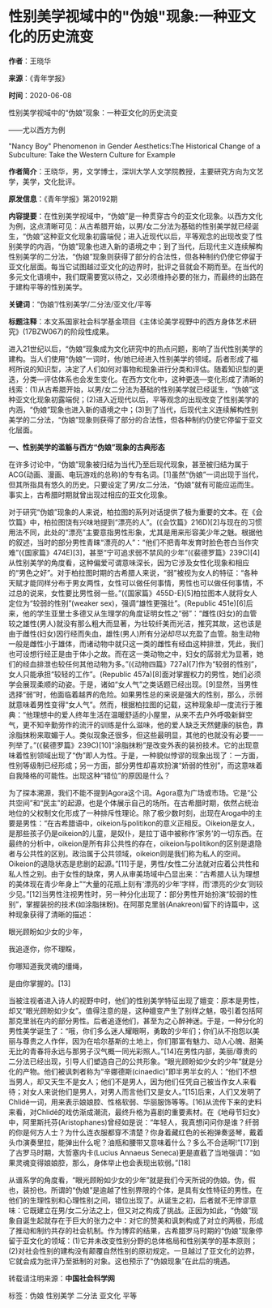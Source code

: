 # 性别美学视域中的"伪娘"现象:一种亚文化的历史流变

**作者**：王晓华

**来源**：《青年学报》

**时间**：2020-06-08

性别美学视域中的“伪娘”现象：一种亚文化的历史流变

——尤以西方为例

"Nancy Boy" Phenomenon in Gender Aesthetics:The Historical Change of a Subculture: Take the Western Culture for Example

**作者简介**：王晓华，男，文学博士，深圳大学人文学院教授，主要研究方向为文艺学，美学，文化批评。

**原发信息**：《青年学报》第20192期

**内容提要**：在性别美学视域中，“伪娘”是一种贯穿古今的亚文化现象。以西方文化为例，这点清晰可见：从古希腊开始，以男/女二分法为基础的性别美学就已经诞生，“伪娘”这种亚文化现象初露端倪；进入近现代以后，平等观念的出现改变了性别美学的内涵，“伪娘”现象也进入新的语境之中；到了当代，后现代主义连续解构性别美学的二分法，“伪娘”现象则获得了部分的合法性，但各种制约仍使它停留于亚文化层面。每当它试图越过亚文化的边界时，批评之音就会不期而至。在当代的多元文化语境中，我们既需要宽以待之，又必须维持必要的张力，而最终的出路在于建构平等的性别美学。

**关键词**：“伪娘”/性别美学/二分法/亚文化/平等

**标题注释**：本文系国家社会科学基金项目《主体论美学视野中的西方身体艺术研究》(17BZW067)的阶段性成果。

进入21世纪以后，“伪娘”现象成为文化研究中的热点问题，影响了当代性别美学的建构。当人们使用“伪娘”一词时，他/她已经进入性别美学的领域。后者形成了福柯所说的知识型，决定了人们如何对事物和现象进行分类和评估。随着知识型的更迭，分类—评估体系也会发生变化。在西方文化中，这种更迭—变化形成了清晰的线索：(1)从古希腊开始，以男/女二分法为基础的性别美学就已经诞生，“伪娘”这种亚文化现象初露端倪；(2)进入近现代以后，平等观念的出现改变了性别美学的内涵，“伪娘”现象也进入新的语境之中；(3)到了当代，后现代主义连续解构性别美学的二分法，“伪娘”现象则获得了部分的合法性，但各种制约仍使它停留于亚文化层面。

**一、性别美学的滥觞与西方“伪娘”现象的古典形态**

在许多讨论中，“伪娘”现象被归结为当代乃至后现代现象，甚至被归结为属于ACG(动画、漫画、电玩游戏的总称)的专有名词。\[1\]虽然“伪娘”一词出现于当代，但其所指具有悠久的历史。只要设定了男/女二分法，“伪娘”就有可能应运而生。事实上，古希腊时期就曾出现过相应的亚文化现象。

对于研究“伪娘”现象的人来说，柏拉图的系列对话提供了极为重要的文本。在《会饮篇》中，柏拉图饶有兴味地提到“漂亮的人”。(《会饮篇》216D)\[2\]与现在的习惯用法不同，此处的“漂亮”主要意指男性形象，尤其是用来形容美少年之魅。根据他的叙述，当时的部分男性青睐“漂亮的人”：“他们不把青年发育时脸色苍白当作灾难”(《国家篇》474E)\[3\]，甚至“宁可追求弱不禁风的少年”(《裴德罗篇》239C)\[4\]从性别美学的角度看，这种偏爱可谓意味深长，因为它涉及女性化现象和相应的“男色之好”。对于柏拉图时期的古希腊人来说，“弱”被视为女人的特征：“各种天赋才能同样分布于男女两性，女性可以做任何事情，男性也可以做任何事情，不过总的说来，女性要比男性弱一些。”(《国家篇》455D-E)\[5\]柏拉图本人就将女人定位为“较弱的性别”(weaker sex)，强调“雄性更强壮”。(Republic 451e)\[6\]后来，他的学生亚里士多德又从生理学的角度证明女性之“弱”：“雌性(妇女)的血管较之雄性(男人)就没有那么粗大而显著，为壮较纤美而光洁，推究其故，这也该是由于雌性(妇女)因行经而失血，雄性(男人)所有分泌却尽以充盈了血管。胎生动物一般是雌性小于雄体，而诸动物中就只这一类的雌性有经血这种排泄，凭此，我们也可设想行经正是由于体小之故。而在这一类动物之中，妇女的孱弱尤为显著，她们的经血排泄也较任何其他动物为多。”(《动物四篇》727a)\[7\]作为“较弱的性别”，女人只能承担“较轻的工作”。(Republic 457a)\[8\]面对掌握权力的男性，她们必须学会展现柔顺的动姿。于是，诸如“女人气”之类话题已经出现。\[9\]显然，当男性选择“弱”时，他面临着越界的危险。如果男性总的来说是强大的性别，那么，示弱就意味着男性变得“女人气”。然而，根据柏拉图的记载，这种现象却一度流行于雅典：“他理想中的爱人终年生活在温暖舒适的小屋里，从来不去户外呼吸新鲜空气，更不知辛勤劳作的流汗的训练是什么滋味，他的爱人缺乏天然健康的肤色，靠涂脂抹粉来取媚于人。类似现象还很多，但这些最明显，其他的也就没有必要一一列举了。”(《裴德罗篇》239C)\[10\]“涂脂抹粉”是改变外表的装扮技术。它的出现意味着性别领域出现了“伪”即人为性。于是，一种貌似悖谬的现象出现了：一方面，性别等级制已经形成；另一方面，部分男性却喜欢扮演“娇弱的性别”，而这意味着自我降格的可能性。出现这种“错位”的原因是什么？

为了探本溯源，我们不能不提到Agora这个词。Agora意为广场或市场。它是“公共空间”和“民主”的起源，也是个体展示自己的场所。在古希腊时期，依然占统治地位的父权制文化形成了一种排斥性理论。除了极少数时刻，出现在Aroga中的主要是男性：“在古希腊语中，oikeion与politikon的意义正相反。Oikeion是女人，是那些孩子仍是oikeion的儿童，是奴仆，是拉丁语中被称作‘家务’的一切东西。在最终的分析中，oikeion是所有非公共性的存在，oikeion与politikon的区别是退隐者与公共性的区别。政治属于公共领域，oikeion则是我们称为私人的空间。Oikeion的退隐状态是悲剧的起源。”\[11\]于是，男性/女性二分法就对应着公共性和私人性之别。由于女性的缺席，男人从审美场域中凸显出来：“古希腊人认为理想的美体现在青少年身上”“大量的花瓶上刻有‘漂亮的少年’字样，而‘漂亮的少女’则较少见。”\[12\]当男性注视男性时，另一种分化出现了：部分男性开始扮演“较弱的性别”，掌握装扮的技术(如涂脂抹粉)。在阿那克里翁(Anakreon)留下的诗篇中，这种现象获得了清晰的描述：

眼光顾盼如少女的少年，

我追逐你，你不理睬，

你哪知道我灵魂的缰绳，

是由你掌握的。\[13\]

当被注视者进入诗人的视野中时，他们的性别美学特征出现了嬗变：原本是男性，却又“眼光顾盼如少女”。值得注意的是，这种嬗变产生了别样之魅，吸引着包括阿那克里翁在内的部分男性。后者追逐他们，甚至为之心醉神迷。于是，一种分化的男性美学诞生了：“哦，你们多么迷人耀眼啊，勇敢的少年们；你们从不抱怨以美丽与尊贵之人作伴，因为在哈尔基斯的土地上，你们那富有魅力、动人心魄、甜美无比的青春将永远与那男子汉气概一同光彩照人。”\[14\]在男性内部，美丽/尊贵的二分法已经出现，引导人们塑造自己的公共形象。“眼光顾盼如少女的少年”就是分化的产物。他们被讽刺者称为“辛娜德斯(cinaedic)”即半男半女的人：“他们不想当男人，却又天生不是女人；他们不是男人，因为他们任凭自己被当作女人来看待；对女人来说他们是男人，对男人而言他们又是女人。”\[15\]后来，人们又发明了Chlidê一词，用来表示娘娘腔、性格软弱、华丽服饰等等。\[16\]从流传下来的史料来看，对Chlidê的戏仿渐成潮流，最终升格为喜剧的重要素材。在《地母节妇女》中，阿里斯托芬(Aristophanes)曾经如是说：“年轻人，我真想问问你是谁？纤弱的你是何方人士？为什么连衣服都穿不清楚？你身着藏红色的长袍弹奏竖琴，戴着头巾演奏里拉，能弹出什么呢？油瓶和腰带又意味着什么？多么不合适啊!”\[17\]到了古罗马时期，大哲塞内卡(Lucius Annaeus Seneca)更是直截了当地强调：“如果灵魂变得娘娘腔，那么，身体举止也会表现出软弱。”\[18\]

从谱系学的角度看，“眼光顾盼如少女的少年”就是我们今天所说的伪娘。伪，假也，装扮也。所谓的“伪娘”是逾越了性别界限的个体，是具有女性特征的男性。在他们的生理性别和心理性别之间，错位出现了。从诞生之初，后者就不无悖谬意味：它既建立在男/女二分法之上，但又对之构成了挑战。正因为如此，“伪娘”现象自诞生起就存在于巨大的张力之中：对它的赞美和讽刺构成了对立的两极，形成了推动和制约共存的社会机制。作为博弈的结果，古希腊罗马时期的“伪娘”现象停留于亚文化的领域：(1)它并未改变性别分野的总体格局和性别美学的基本原则；(2)对社会性别的建构没有颠覆自然性别的原初规定。一旦越过了亚文化的边界，它就会成为批评乃至抵制的对象。这也预示了“伪娘现象”在此后的境遇。

转载请注明来源：**中国社会科学网**

标签：伪娘 性别美学 二分法 亚文化 平等
